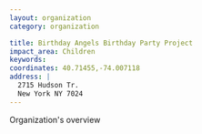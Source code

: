 ```yaml
---
layout: organization
category: organization

title: Birthday Angels Birthday Party Project
impact_area: Children
keywords: 
coordinates: 40.71455,-74.007118
address: |
  2715 Hudson Tr.
  New York NY 7024
---
```

Organization's overview
